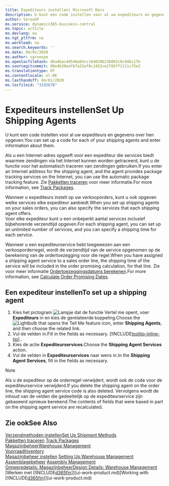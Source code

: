 ```yaml
---
title: Expediteurs instellen| Microsoft Docs
description: U kunt een code instellen voor al uw expediteurs en gegevens over hen opgeven.
author: SorenGP
ms.service: dynamics365-business-central
ms.topic: article
ms.devlang: na
ms.tgt_pltfrm: na
ms.workload: na
ms.search.keywords: ''
ms.date: 04/01/2020
ms.author: sgroespe
ms.openlocfilehash: d6a4bac4d540a65cc164029b23b063c8c9dbc1fb
ms.sourcegitcommit: 88e4b30eaf6fa32af0c1452ce2f85ff1111c75e2
ms.translationtype: HT
ms.contentlocale: nl-BE
ms.lasthandoff: 04/01/2020
ms.locfileid: "3192678"
---
```

# <a name="set-up-shipping-agents"></a><span data-ttu-id="f9f99-103">Expediteurs instellen</span><span class="sxs-lookup"><span data-stu-id="f9f99-103">Set Up Shipping Agents</span></span>
<span data-ttu-id="f9f99-104">U kunt een code instellen voor al uw expediteurs en gegevens over hen opgeven.</span><span class="sxs-lookup"><span data-stu-id="f9f99-104">You can set up a code for each of your shipping agents and enter information about them.</span></span>  

<span data-ttu-id="f9f99-105">Als u een Internet-adres opgeeft voor een expediteur die services biedt waarmee zendingen via het Internet kunnen worden getraceerd, kunt u de functie voor het automatisch traceren van zendingen gebruiken.</span><span class="sxs-lookup"><span data-stu-id="f9f99-105">If you enter an Internet address for the shipping agent, and the agent provides package tracking services on the Internet, you can use the automatic package tracking feature.</span></span> <span data-ttu-id="f9f99-106">Zie [Pakketten traceren](sales-how-track-packages.md) voor meer informatie.</span><span class="sxs-lookup"><span data-stu-id="f9f99-106">For more information, see [Track Packages](sales-how-track-packages.md).</span></span>

<span data-ttu-id="f9f99-107">Wanneer u expediteurs instelt op uw verkooporders, kunt u ook opgeven welke services elke expediteur aanbiedt.</span><span class="sxs-lookup"><span data-stu-id="f9f99-107">When you set up shipping agents on your sales orders, you can also specify the services that each shipping agent offers.</span></span>  
<span data-ttu-id="f9f99-108">Voor elke expediteur kunt u een onbeperkt aantal services inclusief bijbehorende verzendtijd opgeven.</span><span class="sxs-lookup"><span data-stu-id="f9f99-108">For each shipping agent, you can set up an unlimited number of services, and you can specify a shipping time for each service.</span></span>  

<span data-ttu-id="f9f99-109">Wanneer u een expediteurservice hebt toegewezen aan een verkooporderregel, wordt de verzendtijd van de service opgenomen op de berekening van de ordertoezegging voor die regel.</span><span class="sxs-lookup"><span data-stu-id="f9f99-109">When you have assigned a shipping agent service to a sales order line, the shipping time of the service will be included in the order promising calculation, for that line.</span></span> <span data-ttu-id="f9f99-110">Zie voor meer informatie [Ordertoezeggingsdatums berekenen](sales-how-to-calculate-order-promising-dates.md).</span><span class="sxs-lookup"><span data-stu-id="f9f99-110">For more information, see [Calculate Order Promising Dates](sales-how-to-calculate-order-promising-dates.md).</span></span>

## <a name="to-set-up-a-shipping-agent"></a><span data-ttu-id="f9f99-111">Een expediteur instellen</span><span class="sxs-lookup"><span data-stu-id="f9f99-111">To set up a shipping agent</span></span>  
1.  <span data-ttu-id="f9f99-112">Kies het pictogram ![Lampje dat de functie Vertel me opent](media/ui-search/search_small.png "Vertel me wat u wilt doen"), voer **Expediteurs** in en kies de gerelateerde koppeling.</span><span class="sxs-lookup"><span data-stu-id="f9f99-112">Choose the ![Lightbulb that opens the Tell Me feature](media/ui-search/search_small.png "Tell me what you want to do") icon, enter **Shipping Agents**, and then choose the related link.</span></span>  
2.  <span data-ttu-id="f9f99-113">Vul de velden in.</span><span class="sxs-lookup"><span data-stu-id="f9f99-113">Fill in the fields as necessary.</span></span> [!INCLUDE[tooltip-inline-tip](includes/tooltip-inline-tip_md.md)]<span data-ttu-id="f9f99-114">.</span><span class="sxs-lookup"><span data-stu-id="f9f99-114">.</span></span>  
3.  <span data-ttu-id="f9f99-115">Kies de actie **Expediteurservices**.</span><span class="sxs-lookup"><span data-stu-id="f9f99-115">Choose the **Shipping Agent Services** action.</span></span>
4. <span data-ttu-id="f9f99-116">Vul de velden in **Expediteurservices** naar wens in.</span><span class="sxs-lookup"><span data-stu-id="f9f99-116">In the **Shipping Agent Services**, fill in the fields as necessary.</span></span>

> [!NOTE]  
>  <span data-ttu-id="f9f99-117">Als u de expediteur op de orderregel verwijdert, wordt ook de code voor de expediteurservice verwijderd.</span><span class="sxs-lookup"><span data-stu-id="f9f99-117">If you delete the shipping agent on the order line, the shipping agent service code is also deleted.</span></span> <span data-ttu-id="f9f99-118">Vervolgens wordt de inhoud van de velden die gedeeltelijk op de expediteurservice zijn gebaseerd opnieuw berekend.</span><span class="sxs-lookup"><span data-stu-id="f9f99-118">The contents of fields that were based in part on the shipping agent service are recalculated.</span></span>  

## <a name="see-also"></a><span data-ttu-id="f9f99-119">Zie ook</span><span class="sxs-lookup"><span data-stu-id="f9f99-119">See Also</span></span>
[<span data-ttu-id="f9f99-120">Verzendmethoden instellen</span><span class="sxs-lookup"><span data-stu-id="f9f99-120">Set Up Shipment Methods</span></span>](sales-how-set-up-shipment-methods.md)  
<span data-ttu-id="f9f99-121">[Pakketten traceren](sales-how-track-packages.md)  </span><span class="sxs-lookup"><span data-stu-id="f9f99-121">[Track Packages](sales-how-track-packages.md)  </span></span>  
[<span data-ttu-id="f9f99-122">Magazijnbeheer</span><span class="sxs-lookup"><span data-stu-id="f9f99-122">Warehouse Management</span></span>](warehouse-manage-warehouse.md)  
[<span data-ttu-id="f9f99-123">Voorraad</span><span class="sxs-lookup"><span data-stu-id="f9f99-123">Inventory</span></span>](inventory-manage-inventory.md)  
<span data-ttu-id="f9f99-124">[Magazijnbeheer instellen](warehouse-setup-warehouse.md)   </span><span class="sxs-lookup"><span data-stu-id="f9f99-124">[Setting Up Warehouse Management](warehouse-setup-warehouse.md)   </span></span>  
<span data-ttu-id="f9f99-125">[Assemblagebeheer](assembly-assemble-items.md)  </span><span class="sxs-lookup"><span data-stu-id="f9f99-125">[Assembly Management](assembly-assemble-items.md)  </span></span>  
[<span data-ttu-id="f9f99-126">Ontwerpdetails: Magazijnbeheer</span><span class="sxs-lookup"><span data-stu-id="f9f99-126">Design Details: Warehouse Management</span></span>](design-details-warehouse-management.md)  
<span data-ttu-id="f9f99-127">[Werken met [!INCLUDE[d365fin](includes/d365fin_md.md)]](ui-work-product.md)</span><span class="sxs-lookup"><span data-stu-id="f9f99-127">[Working with [!INCLUDE[d365fin](includes/d365fin_md.md)]](ui-work-product.md)</span></span>  
